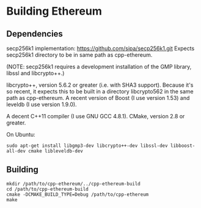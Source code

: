 # Building Ethereum

## Dependencies

secp256k1 implementation: https://github.com/sipa/secp256k1.git
Expects secp256k1 directory to be in same path as cpp-ethereum.

(NOTE: secp256k1 requires a development installation of the GMP library, libssl and libcrypto++.)

libcrypto++, version 5.6.2 or greater (i.e. with SHA3 support). Because it's so recent, it expects this to be built in a directory libcrypto562 in the same path as cpp-ethereum. A recent version of Boost (I use version 1.53) and leveldb (I use version 1.9.0).

A decent C++11 compiler (I use GNU GCC 4.8.1). CMake, version 2.8 or greater.

On Ubuntu:

	sudo apt-get install libgmp3-dev libcrypto++-dev libssl-dev libboost-all-dev cmake libleveldb-dev

## Building

	mkdir /path/to/cpp-ethereum/../cpp-ethereum-build
	cd /path/to/cpp-ethereum-build
	cmake -DCMAKE_BUILD_TYPE=Debug /path/to/cpp-ethereum
	make


